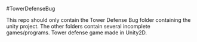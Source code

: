 #TowerDefenseBug

This repo should only contain the Tower Defense Bug folder containing the unity project.
The other folders contain several incomplete games/programs.
Tower defense game made in Unity2D.
